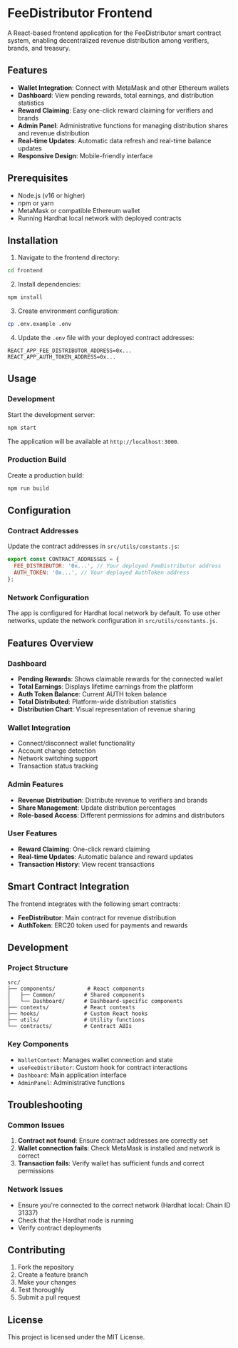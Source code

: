# FeeDistributor Frontend

A React-based frontend application for the FeeDistributor smart contract system, enabling decentralized revenue distribution among verifiers, brands, and treasury.

## Features

- **Wallet Integration**: Connect with MetaMask and other Ethereum wallets
- **Dashboard**: View pending rewards, total earnings, and distribution statistics
- **Reward Claiming**: Easy one-click reward claiming for verifiers and brands
- **Admin Panel**: Administrative functions for managing distribution shares and revenue distribution
- **Real-time Updates**: Automatic data refresh and real-time balance updates
- **Responsive Design**: Mobile-friendly interface

## Prerequisites

- Node.js (v16 or higher)
- npm or yarn
- MetaMask or compatible Ethereum wallet
- Running Hardhat local network with deployed contracts

## Installation

1. Navigate to the frontend directory:
```bash
cd frontend
```

2. Install dependencies:
```bash
npm install
```

3. Create environment configuration:
```bash
cp .env.example .env
```

4. Update the `.env` file with your deployed contract addresses:
```
REACT_APP_FEE_DISTRIBUTOR_ADDRESS=0x...
REACT_APP_AUTH_TOKEN_ADDRESS=0x...
```

## Usage

### Development

Start the development server:
```bash
npm start
```

The application will be available at `http://localhost:3000`.

### Production Build

Create a production build:
```bash
npm run build
```

## Configuration

### Contract Addresses

Update the contract addresses in `src/utils/constants.js`:

```javascript
export const CONTRACT_ADDRESSES = {
  FEE_DISTRIBUTOR: '0x...', // Your deployed FeeDistributor address
  AUTH_TOKEN: '0x...', // Your deployed AuthToken address
};
```

### Network Configuration

The app is configured for Hardhat local network by default. To use other networks, update the network configuration in `src/utils/constants.js`.

## Features Overview

### Dashboard
- **Pending Rewards**: Shows claimable rewards for the connected wallet
- **Total Earnings**: Displays lifetime earnings from the platform
- **Auth Token Balance**: Current AUTH token balance
- **Total Distributed**: Platform-wide distribution statistics
- **Distribution Chart**: Visual representation of revenue sharing

### Wallet Integration
- Connect/disconnect wallet functionality
- Account change detection
- Network switching support
- Transaction status tracking

### Admin Features
- **Revenue Distribution**: Distribute revenue to verifiers and brands
- **Share Management**: Update distribution percentages
- **Role-based Access**: Different permissions for admins and distributors

### User Features
- **Reward Claiming**: One-click reward claiming
- **Real-time Updates**: Automatic balance and reward updates
- **Transaction History**: View recent transactions

## Smart Contract Integration

The frontend integrates with the following smart contracts:

- **FeeDistributor**: Main contract for revenue distribution
- **AuthToken**: ERC20 token used for payments and rewards

## Development

### Project Structure

```
src/
├── components/          # React components
│   ├── Common/         # Shared components
│   └── Dashboard/      # Dashboard-specific components
├── contexts/           # React contexts
├── hooks/              # Custom React hooks
├── utils/              # Utility functions
└── contracts/          # Contract ABIs
```

### Key Components

- `WalletContext`: Manages wallet connection and state
- `useFeeDistributor`: Custom hook for contract interactions
- `Dashboard`: Main application interface
- `AdminPanel`: Administrative functions

## Troubleshooting

### Common Issues

1. **Contract not found**: Ensure contract addresses are correctly set
2. **Wallet connection fails**: Check MetaMask is installed and network is correct
3. **Transaction fails**: Verify wallet has sufficient funds and correct permissions

### Network Issues

- Ensure you're connected to the correct network (Hardhat local: Chain ID 31337)
- Check that the Hardhat node is running
- Verify contract deployments

## Contributing

1. Fork the repository
2. Create a feature branch
3. Make your changes
4. Test thoroughly
5. Submit a pull request

## License

This project is licensed under the MIT License.
